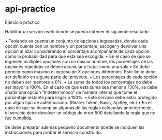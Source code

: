 # api-practice
Ejercicio práctico

Habilitar un servicio web donde se pueda obtener el siguiente resultado:

•	Teniendo en cuenta un conjunto de opciones ingresadas, donde cada opción cuenta con un nombre y un porcentaje, escoger y devolver una opción al azar considerando el porcentaje acompañante de cada opción como la probabilidad para que esta sea escogida.
•	En el caso de que se ingresen múltiples opciones con un mismo nombre, los porcentajes de las opciones repetidas se deben acumular y tratar como una sola
•	Se debe permitir como máximo el ingreso de X opciones diferentes. Este límite debe ser definido en alguna parte del proyecto.
•	Los porcentajes de cada opción no deben ser menores a 0%.
•	La suma de todos los porcentajes no debe ser mayor a 100%. En el caso de que esta suma sea menor a 100%, se debe añadir una opción "Indeterminado" de manera interna que tome el porcentaje restante para llegar a 100%.
•	Este servicio debe estar protegido por algún tipo de autenticación. (Bearer Token, Basic, ApiKey, etc)
•	En el caso de que se incumplan algunas de las reglas colocadas anteriormente, el servicio debe devolver un código de error 500 detallando la regla que no fue cumplida.

Se debe preparar además pequeño documento donde se indiquen las instrucciones para probar el servicio construido.
